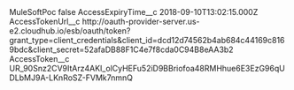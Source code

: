 <?xml version="1.0" encoding="UTF-8"?>
<CustomMetadata xmlns="http://soap.sforce.com/2006/04/metadata" xmlns:xsi="http://www.w3.org/2001/XMLSchema-instance" xmlns:xsd="http://www.w3.org/2001/XMLSchema">
    <label>MuleSoftPoc</label>
    <protected>false</protected>
    <values>
        <field>AccessExpiryTime__c</field>
        <value xsi:type="xsd:dateTime">2018-09-10T13:02:15.000Z</value>
    </values>
    <values>
        <field>AccessTokenUrl__c</field>
        <value xsi:type="xsd:string">http://oauth-provider-server.us-e2.cloudhub.io/esb/oauth/token?grant_type=client_credentials&amp;client_id=dcd12d74562b4ab684c44169c8169bdc&amp;client_secret=52afaDB88F1C4e7f8cda0C94B8eAA3b2</value>
    </values>
    <values>
        <field>AccessToken__c</field>
        <value xsi:type="xsd:string">UR_90Snz2CV9ItArz4AKI_olCyHEFu52iD9BBriofoa48RMHhue6E3EzG96qUDLbMJ9A-LKnRoSZ-FVMk7nmnQ</value>
    </values>
</CustomMetadata>
